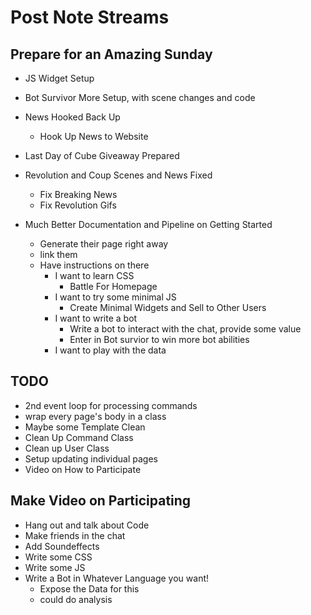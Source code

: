 # Post Note Streams

## Prepare for an Amazing Sunday

- JS Widget Setup

- Bot Survivor More Setup, with scene changes and code

- News Hooked Back Up
  - Hook Up News to Website

- Last Day of Cube Giveaway Prepared

- Revolution and Coup Scenes and News Fixed
  - Fix Breaking News
  - Fix Revolution Gifs

- Much Better Documentation and Pipeline on Getting Started
  - Generate their page right away
  - link them
  - Have instructions on there
    - I want to learn CSS
      - Battle For Homepage
    - I want to try some minimal JS
      - Create Minimal Widgets and Sell to Other Users
    - I want to write a bot
      - Write a bot to interact with the chat, provide some value
      - Enter in Bot survior to win more bot abilities
    - I want to play with the data

## TODO

- 2nd event loop for processing commands
- wrap every page's body in a class
- Maybe some Template Clean
- Clean Up Command Class
- Clean up User Class
- Setup updating individual pages
- Video on How to Participate

## Make Video on Participating

- Hang out and talk about Code
- Make friends in the chat
- Add Soundeffects
- Write some CSS
- Write some JS
- Write a Bot in Whatever Language you want!
  - Expose the Data for this
  - could do analysis
